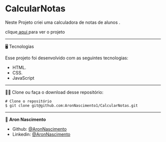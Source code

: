 # CalcularNotas



Neste Projeto criei uma calculadora de notas de alunos .<br>

clique<a href="https://aronnascimento1.github.io/CalcularNotas/"> aqui </a>para ver o projeto


_________
🖥️ Tecnologias

Esse projeto foi desenvolvido com as seguintes tecnologias:

- HTML.
- CSS.
- JavaScript

_________
🧑‍💻 Clone ou faça o download desse repositório:

```
# Clone o repositório
$ git clone git@github.com:AronNascimento1/CalcularNotas.git
```


_________

👤 **Aron Nascimento**
* Github: [@AronNascimento](https://github.com/AronNascimento1)
* Linkedin: [@AronNascimento](https://www.linkedin.com/in/aron-nascimento-a09bbba0/)



